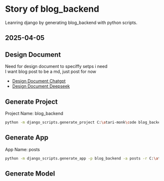 # Story of blog_backend

Leanring django by generating blog_backend with python scripts.

## 2025-04-05

## Design Document

Need for design document to speciffy setps i need  
I want blog post to be a md, just post for now

- [Design Document Chatgpt](blog_backend_chatgpt.md)
- [Design Document Deepseek](blog_backend_deepseek.md)

## Generate Project

Project Name: blog_backend

```sh
python -m django_scripts.generate_project C:\atari-monk\code blog_backend --gitignore-template C:\atari-monk\code\py-scripting\data\django_gitignore.txt
```

## Generate App

App Name: posts

```sh
python -m django_scripts.generate_app -p blog_backend -a posts -r C:\atari-monk\code\blog_backend
```

## Generate Model
